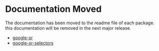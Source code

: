 # Documentation Moved

The documentation has been moved to the readme file of each package. this documentation will be removed in the next major release. 


* [google-sr](https://github.com/typicalninja/google-sr/blob/master/packages/google-sr/README.md)
* [google-sr-selectors](https://github.com/typicalninja/google-sr/blob/master/packages/google-sr-selectors/README.md)